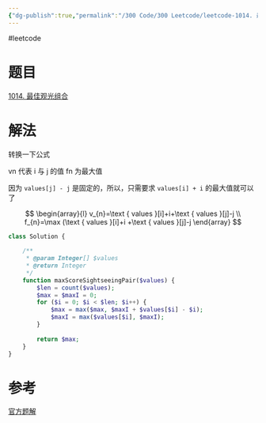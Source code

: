 ```yaml
---
{"dg-publish":true,"permalink":"/300 Code/300 Leetcode/leetcode-1014. 最佳观光组合/","noteIcon":"","created":"2023-02-26T18:03:28+08:00","updated":"2024-02-28T22:24:03+08:00"}
---
```



#leetcode

# 题目

 [1014. 最佳观光组合](https://leetcode-cn.com/problems/best-sightseeing-pair/)

# 解法

转换一下公式

vn 代表 i 与 j 的值
fn 为最大值

因为 `values[j] - j` 是固定的，所以，只需要求 `values[i] + i` 的最大值就可以了

$$
\begin{array}{l}
v_{n}=\text { values }[i]+i+\text { values }[j]-j \\
f_{n}=\max (\text { values }[i]+i +\text { values }[j]-j
\end{array}
$$

``` php
class Solution {
    
    /**
     * @param Integer[] $values
     * @return Integer
     */
    function maxScoreSightseeingPair($values) {
        $len = count($values);
        $max = $maxI = 0;
        for ($i = 0; $i < $len; $i++) {
            $max = max($max, $maxI + $values[$i] - $i);
            $maxI = max($values[$i], $maxI);
        }
        
        return $max;
    }
}

```

# 参考

 [官方题解](https://leetcode-cn.com/problems/best-sightseeing-pair/solution/zui-jia-guan-guang-zu-he-by-leetcode-solution/)
